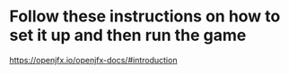 # Follow these instructions on how to set it up and then run the game
https://openjfx.io/openjfx-docs/#introduction
